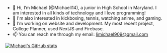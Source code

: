 - 👋 Hi, I’m Michael (@Michaell14), a junior in High School in Maryland. I am interested in all kinds of technology and I love programming!
- 👀 I'm also interested in kickboxing, tennis, watching anime, and gaming.
- 🌱 I’m working on website and development. My most recent project, College Planner, used NextJS and Firebase.
- 📫 You can reach me through my email: limichael909@gmail.com

<!---
Michaell14/Michaell14 is a ✨ special ✨ repository because its `README.md` (this file) appears on your GitHub profile.
You can click the Preview link to take a look at your changes.
--->
[![Michael's GitHub stats](https://github-readme-stats.vercel.app/api?username=michaell14)](https://github.com/michaell14/github-readme-stats)
